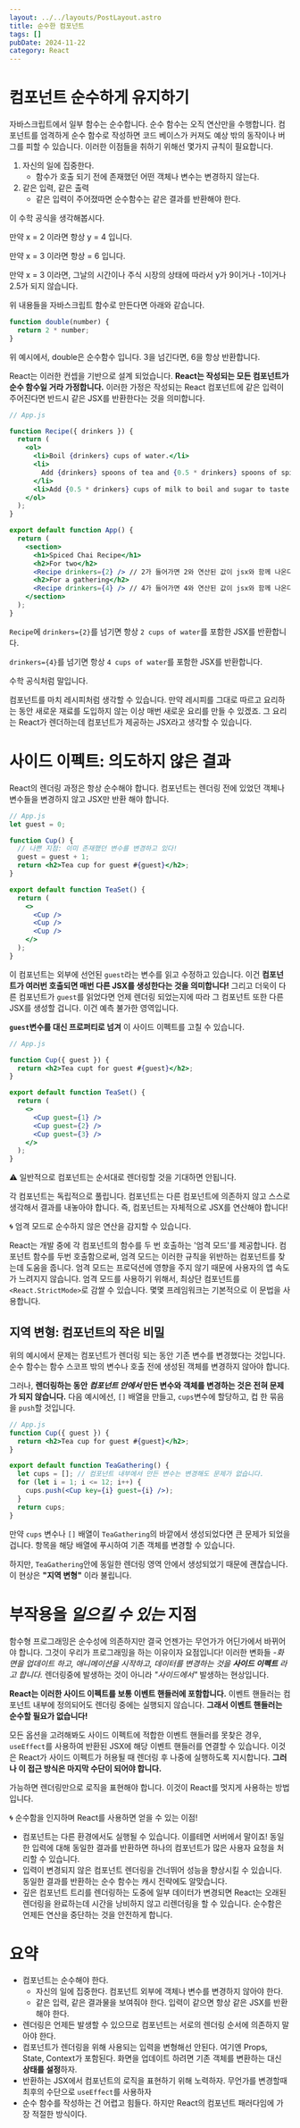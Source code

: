 ```yaml
---
layout: ../../layouts/PostLayout.astro
title: 순수한 컴포넌트
tags: []
pubDate: 2024-11-22
category: React
---
```


# 컴포넌트 순수하게 유지하기

자바스크립트에서 일부 함수는 순수합니다. 순수 함수는 오직 연산만을 수행합니다. 컴포넌트를 엄격하게 순수 함수로 작성하면 코드 베이스가 커져도 예상 밖의 동작이나 버그를 피할 수 있습니다. 이러한 이점들을 취하기 위해선 몇가지 규칙이 필요합니다.

1. 자신의 일에 집중한다.
   - 함수가 호출 되기 전에 존재했던 어떤 객체나 변수는 변경하지 않는다.
2. 같은 입력, 같은 출력
   - 같은 입력이 주어졌따면 순수함수는 같은 결과를 반환해야 한다.

이 수학 공식을 생각해봅시다.

만약 x = 2 이라면 항상 y = 4 입니다.

만약 x = 3 이라면 항상 = 6 입니다.

만약 x = 3 이라면, 그날의 시간이나 주식 시장의 상태에 따라서 y가 9이거나 -1이거나 2.5가 되지 않습니다.

위 내용들을 자바스크립트 함수로 만든다면 아래와 같습니다.

```js
function double(number) {
  return 2 * number;
}
```

위 예시에서, double은 순수함수 입니다. 3을 넘긴다면, 6을 항상 반환합니다.

React는 이러한 컨셉을 기반으로 설계 되었습니다. **React는 작성되는 모든 컴포넌트가 순수 함수일 거라 가정합니다.** 이러한 가정은 작성되는 React 컴포넌트에 같은 입력이 주어진다면 반드시 같은 JSX를 반환한다는 것을 의미합니다.

```jsx {20, 22}
// App.js

function Recipe({ drinkers }) {
  return (
    <ol>
      <li>Boil {drinkers} cups of water.</li>
      <li>
        Add {drinkers} spoons of tea and {0.5 * drinkers} spoons of spice.
      </li>
      <li>Add {0.5 * drinkers} cups of milk to boil and sugar to taste.</li>
    </ol>
  );
}

export default function App() {
  return (
    <section>
      <h1>Spiced Chai Recipe</h1>
      <h2>For two</h2>
      <Recipe drinkers={2} /> // 2가 들어가면 2와 연산된 값이 jsx와 함께 나온다.
      <h2>For a gathering</h2>
      <Recipe drinkers={4} /> // 4가 들어가면 4와 연산된 값이 jsx와 함께 나온다.
    </section>
  );
}
```

`Recipe`에 `drinkers={2}`를 넘기면 항상 `2 cups of water`를 포함한 JSX를 반환합니다.

`drinkers={4}`를 넘기면 항상 `4 cups of water`를 포함한 JSX를 반환합니다.

수학 공식처럼 말입니다.

컴포넌트를 마치 레시피처럼 생각할 수 있습니다. 만약 레시피를 그대로 따르고 요리하는 동안 새로운 재료를 도입하지 않는 이상 매번 새로운 요리를 만들 수 있겠죠. 그 요리는 React가 렌더하는데 컴포넌트가 제공하는 JSX라고 생각할 수 있습니다.

# 사이드 이펙트: 의도하지 않은 결과

React의 렌더링 과정은 항상 순수해야 합니다. 컴포넌트는 렌더링 전에 있었던 객체나 변수들을 변경하지 않고 JSX만 반환 해야 합니다.

```jsx del={6}
// App.js
let guest = 0;

function Cup() {
  // 나쁜 지점: 이미 존재했던 변수를 변경하고 있다!
  guest = guest + 1;
  return <h2>Tea cup for guest #{guest}</h2>;
}

export default function TeaSet() {
  return (
    <>
      <Cup />
      <Cup />
      <Cup />
    </>
  );
}
```

이 컴포넌트는 외부에 선언된 `guest`라는 변수를 읽고 수정하고 있습니다. 이건 **컴포넌트가 여러번 호출되면 매번 다른 JSX를 생성한다는 것을 의미합니다!** 그리고 더욱이 다른 컴포넌트가 `guest`를 읽었다면 언제 렌더링 되었는지에 따라 그 컴포넌트 또한 다른 JSX를 생성할 겁니다. 이건 예측 불가한 영역입니다.

**`guest`변수를 대신 프로퍼티로 넘겨** 이 사이드 이펙트를 고칠 수 있습니다.

```jsx
// App.js

function Cup({ guest }) {
  return <h2>Tea cupt for guest #{guest}</h2>;
}

export default function TeaSet() {
  return (
    <>
      <Cup guest={1} />
      <Cup guest={2} />
      <Cup guest={3} />
    </>
  );
}
```

<aside class='warning'>
  ⚠️ 일반적으로 컴포넌트는 순서대로 렌더링할 것을 기대하면 안됩니다. 
  
  각 컴포넌트는 독립적으로 풀립니다. 컴포넌트는 다른 컴포넌트에 의존하지 않고 스스로 생각해서 결과를 내놓아야 합니다. 즉, 컴포넌트는 자체적으로 JSX를 연산해야 합니다!
</aside>

<aside class='info'>
  🌀 엄격 모드로 순수하지 않은 연산을 감지할 수 있습니다.
  
React는 개발 중에 각 컴포넌트의 함수를 두 번 호출하는 '엄격 모드'를 제공합니다.
컴포넌트 함수를 두번 호출함으로써, 엄격 모드는 이러한 규칙을 위반하는 컴포넌트를 찾는데 도움을 줍니다. 엄격 모드는 프로덕션에 영향을 주지 않기 때문에 사용자의 앱 속도가 느려지지 않습니다. 엄격 모드를 사용하기 위해서, 최상단 컴포넌트를 `<React.StrictMode>`로 감쌀 수 있습니다. 몇몇 프레임워크는 기본적으로 이 문법을 사용합니다.

</aside>

## 지역 변형: 컴포넌트의 작은 비밀

위의 예시에서 문제는 컴포넌트가 렌더링 되는 동안 기존 변수를 변경했다는 것입니다. 순수 함수는 함수 스코프 밖의 변수나 호출 전에 생성된 객체를 변경하지 않아야 합니다.

그러나, **렌더링하는 동안 _컴포넌트 안에서_ 만든 변수와 객체를 변경하는 것은 전혀 문제가 되지 않습니다.** 다음 예시에선, `[]` 배열을 만들고, `cups`변수에 할당하고, 컵 한 묶음을 `push`할 것입니다.

```jsx {7}
// App.js
function Cup({ guest }) {
  return <h2>Tea cup for guest #{guest}</h2>;
}

export default function TeaGathering() {
  let cups = []; // 컴포넌트 내부에서 만든 변수는 변경해도 문제가 없습니다.
  for (let i = 1; i <= 12; i++) {
    cups.push(<Cup key={i} guest={i} />);
  }
  return cups;
}
```

만약 `cups` 변수나 `[]` 배열이 `TeaGathering`의 바깥에서 생성되었다면 큰 문제가 되었을 겁니다. 항목을 해당 배열에 푸시하여 기존 객체를 변경할 수 있습니다.

하지만, `TeaGathering`안에 동일한 렌더링 영역 안에서 생성되었기 때문에 괜찮습니다. 이 현상은 **"지역 변형"** 이라 불립니다.

# 부작용을 _일으킬 수 있는_ 지점

함수형 프로그래밍은 순수성에 의존하지만 결국 언젠가는 무언가가 어딘가에서 바뀌어야 합니다. 그것이 우리가 프로그래밍을 하는 이유이자 요점입니다! 이러한 변화들 _-화면을 업데이트 하고, 애니메이션을 시작하고, 데이터를 변경하는 것을 **사이드 이펙트** 라고 합니다._ 렌더링중에 발생하는 것이 아니라 _"사이드에서"_ 발생하는 현상입니다.

**React는 이러한 사이드 이펙트를 보통 이벤트 핸들러에 포함합니다.** 이벤트 핸들러는 컴포넌트 내부에 정의되어도 렌더링 중에는 실행되지 않습니다. **그래서 이벤트 핸들러는 순수할 필요가 없습니다!**

모든 옵션을 고려해봐도 사이드 이펙트에 적합한 이벤트 핸들러를 못찾은 경우, `useEffect`를 사용하여 반환된 JSX에 해당 이벤트 핸들러를 연결할 수 있습니다. 이것은 React가 사이드 이펙트가 허용될 때 렌더링 후 나중에 실행하도록 지시합니다. **그러나 이 접근 방식은 마지막 수단이 되어야 합니다.**

가능하면 렌더링만으로 로직을 표현해야 합니다. 이것이 React를 멋지게 사용하는 방법입니다.

<aside class='info'>
  🌀 순수함을 인지하며 React를 사용하면 얻을 수 있는 이점!

- 컴포넌트는 다른 환경에서도 실행될 수 있습니다. 이를테면 서버에서 말이죠! 동일한 입력에 대해 동일한 결과를 반환하면 하나의 컴포넌트가 많은 사용자 요청을 처리할 수 있습니다.
- 입력이 변경되지 않은 컴포넌트 렌더링을 건너뛰어 성능을 향상시킬 수 있습니다. 동일한 결과를 반환하는 순수 함수는 캐시 전략에도 알맞습니다.
- 깊은 컴포넌트 트리를 렌더링하는 도중에 일부 데이터가 변경되면 React는 오래된 렌더링을 완료하는데 시간을 낭비하지 않고 리렌더링을 할 수 있습니다. 순수함은 언제든 연산을 중단하는 것을 안전하게 합니다.
</aside>

# 요약

- 컴포넌트는 순수해야 한다.
  - 자신의 일에 집중한다. 컴포넌트 외부에 객체나 변수를 변경하지 않아야 한다.
  - 같은 입력, 같은 결과물을 보여줘야 한다. 입력이 같으면 항상 같은 JSX를 반환해야 한다.
- 렌더링은 언제든 발생할 수 있으므로 컴포넌트는 서로의 렌더링 순서에 의존하지 말아야 한다.
- 컴포넌트가 렌더링을 위해 사용되는 입력을 변형해선 안된다. 여기엔 Props, State, Context가 포함된다. 화면을 업데이트 하려면 기존 객체를 변환하는 대신 **상태를 설정**하자.
- 반환하는 JSX에서 컴포넌트의 로직을 표현하기 위해 노력하자. 무언가를 변경할때 최후의 수단으로 `useEffect`를 사용하자
- 순수 함수를 작성하는 건 어렵고 힘들다. 하지만 React의 컴포넌트 패러다임에 가장 적절한 방식이다.
